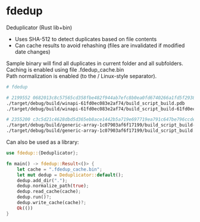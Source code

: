 # fdedup
Deduplicator (Rust lib+bin)

- Uses SHA-512 to detect duplicates based on file contents
- Can cache results to avoid rehashing (files are invalidated if modified date changes)

Sample binary will find all duplicates in current folder and all subfolders.<br/>
Caching is enabled using file .fdedup_cache.bin<br/>
Path normalization is enabled (to the / Linux-style separator).

```bash
# fdedup

# 2199552 0682013c8c57565cd358fbe482f944ab7efc8b0ea0fd6740266a1fd5f2938f3433e7cdc74529bea7e2a35ad653befa1beedabc7f249f6cb620371e685fa05116
./target/debug/build/winapi-61fd0ec083e2af74/build_script_build.pdb
./target/debug/build/winapi-61fd0ec083e2af74/build_script_build-61fd0ec083e2af74.pdb

# 2355200 c3c5d21c4628dbd5d365eb8ace1442b5a719e697719ea791c647be796ccde56278ff594a4e00e0c17492c1d71b05d0a4d85783e18d68cb31d5b5da0af368d9b7
./target/debug/build/generic-array-1c07903af6f17199/build_script_build-1c07903af6f17199.pdb
./target/debug/build/generic-array-1c07903af6f17199/build_script_build.pdb

```

Can also be used as a library:

```rust
use fdedup::{Deduplicator};

fn main() -> fdedup::Result<()> {
    let cache = ".fdedup_cache.bin";
    let mut dedup = Deduplicator::default();
    dedup.add_dir(".");
    dedup.normalize_path(true);
    dedup.read_cache(cache);
    dedup.run()?;
    dedup.write_cache(cache)?;
    Ok(())
}
```
